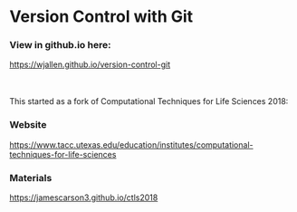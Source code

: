 # Version Control with Git

### View in github.io here:
https://wjallen.github.io/version-control-git



<br><br>
This started as a fork of Computational Techniques for Life Sciences 2018:

### Website
https://www.tacc.utexas.edu/education/institutes/computational-techniques-for-life-sciences

### Materials
https://jamescarson3.github.io/ctls2018
